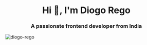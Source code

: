 <h1 align="center">Hi 👋, I'm Diogo Rego</h1>
<h3 align="center">A passionate frontend developer from India</h3>

<p align="left"> <img src="https://komarev.com/ghpvc/?username=diogo-rego&label=Profile%20views&color=0e75b6&style=flat" alt="diogo-rego" /> </p>


